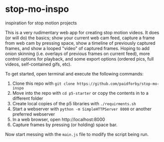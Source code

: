 # stop-mo-inspo
inspiration for stop motion projects

This is a very rudimentary web app for creating stop motion videos. It does (or will do) the basics; show your current web cam feed, capture a frame from web cam by pressing space, show a timeline of previously captured frames, and show a looped "video" of captured frames. Hoping to add onion skinning (i.e. overlays of previous frames on current feed), more control options for playback, and some export options (ordered pics, full videos, self-contained gifs, etc).

To get started, open terminal and execute the following commands:

1. Clone this repo with ```git clone https://github.com/paidforby/stop-mo-inspo``` 
2. Move into the repo with ```cd p5-starter``` or copy the contents in to a different folder
3. Create local copies of the p5 libraries with ```./requirments.sh```
3. Start a webserver with ```python -m SimpleHTTPServer 8000``` or another preferred webserver
4. In a web browser, open http://localhost:8000
5. Capture frames by pressing (or holding) space bar.

Now start messing with the ```main.js``` file to modify the script being run.
